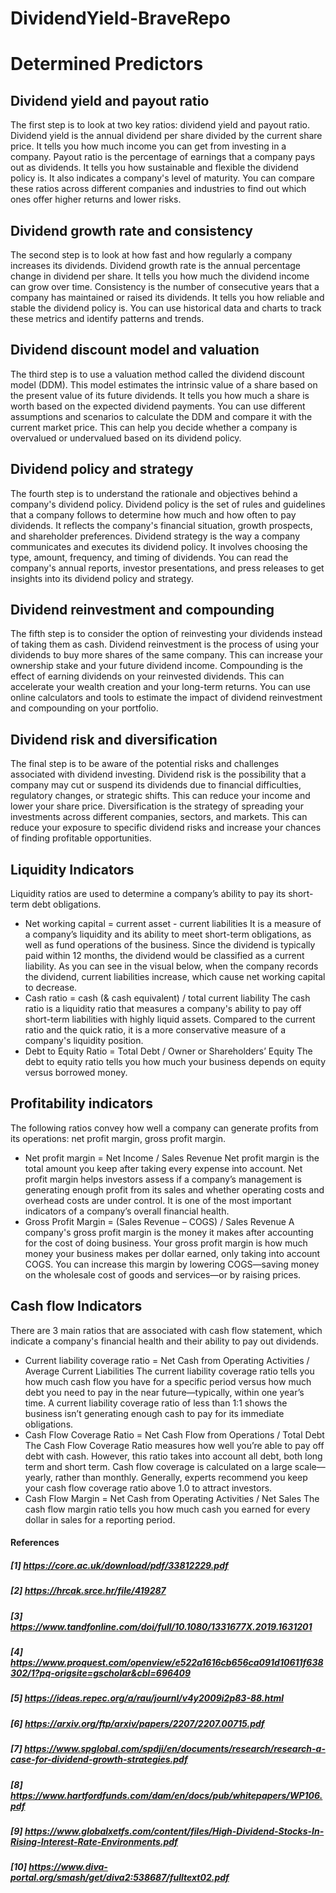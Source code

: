# DividendYield-BraveRepo

# Determined Predictors

## Dividend yield and payout ratio
The first step is to look at two key ratios: dividend yield and payout ratio. Dividend yield is the annual dividend per share divided by the current share price. It tells you how much income you can get from investing in a company. Payout ratio is the percentage of earnings that a company pays out as dividends. It tells you how sustainable and flexible the dividend policy is. It also indicates a company's level of maturity. You can compare these ratios across different companies and industries to find out which ones offer higher returns and lower risks.

## Dividend growth rate and consistency
The second step is to look at how fast and how regularly a company increases its dividends. Dividend growth rate is the annual percentage change in dividend per share. It tells you how much the dividend income can grow over time. Consistency is the number of consecutive years that a company has maintained or raised its dividends. It tells you how reliable and stable the dividend policy is. You can use historical data and charts to track these metrics and identify patterns and trends.


## Dividend discount model and valuation
The third step is to use a valuation method called the dividend discount model (DDM). This model estimates the intrinsic value of a share based on the present value of its future dividends. It tells you how much a share is worth based on the expected dividend payments. You can use different assumptions and scenarios to calculate the DDM and compare it with the current market price. This can help you decide whether a company is overvalued or undervalued based on its dividend policy.

## Dividend policy and strategy
The fourth step is to understand the rationale and objectives behind a company's dividend policy. Dividend policy is the set of rules and guidelines that a company follows to determine how much and how often to pay dividends. It reflects the company's financial situation, growth prospects, and shareholder preferences. Dividend strategy is the way a company communicates and executes its dividend policy. It involves choosing the type, amount, frequency, and timing of dividends. You can read the company's annual reports, investor presentations, and press releases to get insights into its dividend policy and strategy.

## Dividend reinvestment and compounding
The fifth step is to consider the option of reinvesting your dividends instead of taking them as cash. Dividend reinvestment is the process of using your dividends to buy more shares of the same company. This can increase your ownership stake and your future dividend income. Compounding is the effect of earning dividends on your reinvested dividends. This can accelerate your wealth creation and your long-term returns. You can use online calculators and tools to estimate the impact of dividend reinvestment and compounding on your portfolio.

## Dividend risk and diversification
The final step is to be aware of the potential risks and challenges associated with dividend investing. Dividend risk is the possibility that a company may cut or suspend its dividends due to financial difficulties, regulatory changes, or strategic shifts. This can reduce your income and lower your share price. Diversification is the strategy of spreading your investments across different companies, sectors, and markets. This can reduce your exposure to specific dividend risks and increase your chances of finding profitable opportunities.

## Liquidity Indicators 
Liquidity ratios are used to determine a company’s ability to pay its short-term debt obligations. 
- Net working capital = current asset - current liabilities
It is a measure of a company’s liquidity and its ability to meet short-term obligations, as well as fund operations of the business. Since the dividend is typically paid within 12 months, the dividend would be classified as a current liability. As you can see in the visual below, when the company records the dividend, current liabilities increase, which cause net working capital to decrease.
- Cash ratio = cash (& cash equivalent) / total current liability
The cash ratio is a liquidity ratio that measures a company's ability to pay off short-term liabilities with highly liquid assets. Compared to the current ratio and the quick ratio, it is a more conservative measure of a company's liquidity position.
- Debt to Equity Ratio = Total Debt / Owner or Shareholders’ Equity
The debt to equity ratio tells you how much your business depends on equity versus borrowed money.

## Profitability indicators
The following ratios convey how well a company can generate profits from its operations: net profit margin, gross profit margin.
- Net profit margin = Net Income / Sales Revenue
Net profit margin is the total amount you keep after taking every expense into account. Net profit margin helps investors assess if a company’s management is generating enough profit from its sales and whether operating costs and overhead costs are under control. It is one of the most important indicators of a company’s overall financial health.
- Gross Profit Margin = (Sales Revenue – COGS) / Sales Revenue
A company's gross profit margin is the money it makes after accounting for the cost of doing business. Your gross profit margin is how much money your business makes per dollar earned, only taking into account COGS. You can increase this margin by lowering COGS—saving money on the wholesale cost of goods and services—or by raising prices.

## Cash flow Indicators 
There are 3 main ratios that are associated with cash flow statement, which indicate a company's financial health and their ability to pay out dividends.
- Current liability coverage ratio = Net Cash from Operating Activities / Average Current Liabilities
The current liability coverage ratio tells you how much cash flow you have for a specific period versus how much debt you need to pay in the near future—typically, within one year’s time. A current liability coverage ratio of less than 1:1 shows the business isn’t generating enough cash to pay for its immediate obligations.
- Cash Flow Coverage Ratio = Net Cash Flow from Operations / Total Debt
The Cash Flow Coverage Ratio measures how well you’re able to pay off debt with cash. However, this ratio takes into account all debt, both long term and short term. Cash flow coverage is calculated on a large scale—yearly, rather than monthly. Generally, experts recommend you keep your cash flow coverage ratio above 1.0 to attract investors.
- Cash Flow Margin = Net Cash from Operating Activities / Net Sales
The cash flow margin ratio tells you how much cash you earned for every dollar in sales for a reporting period.


#### References
##### [1] https://core.ac.uk/download/pdf/33812229.pdf
##### [2] https://hrcak.srce.hr/file/419287
##### [3] https://www.tandfonline.com/doi/full/10.1080/1331677X.2019.1631201
##### [4] https://www.proquest.com/openview/e522a1616cb656ca091d10611f638302/1?pq-origsite=gscholar&cbl=696409
##### [5] https://ideas.repec.org/a/rau/journl/v4y2009i2p83-88.html
##### [6] https://arxiv.org/ftp/arxiv/papers/2207/2207.00715.pdf
##### [7] https://www.spglobal.com/spdji/en/documents/research/research-a-case-for-dividend-growth-strategies.pdf
##### [8] https://www.hartfordfunds.com/dam/en/docs/pub/whitepapers/WP106.pdf
##### [9] https://www.globalxetfs.com/content/files/High-Dividend-Stocks-In-Rising-Interest-Rate-Environments.pdf
##### [10] https://www.diva-portal.org/smash/get/diva2:538687/fulltext02.pdf
